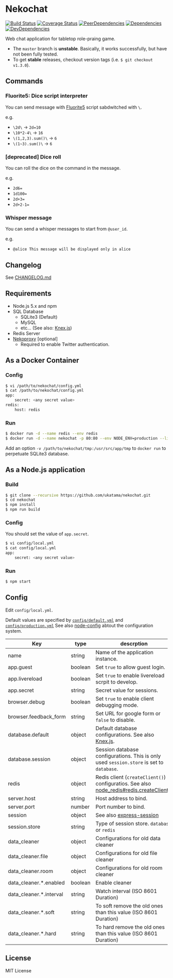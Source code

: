 # Nekochat
[![Build Status](https://img.shields.io/travis/ukatama/nekochat/master.svg?style=flat-square)](https://travis-ci.org/ukatama/nekochat)
[![Coverage Status](https://img.shields.io/coveralls/ukatama/nekochat.svg?style=flat-square)](https://coveralls.io/github/ukatama/nekochat)
[![PeerDependencies](https://img.shields.io/david/peer/ukatama/nekochat.svg?style=flat-square)](https://david-dm.org/ukatama/nekochat#info=peerDependencies&view=list)
[![Dependencies](https://img.shields.io/david/ukatama/nekochat.svg?style=flat-square)](https://david-dm.org/ukatama/nekochat)
[![DevDependencies](https://img.shields.io/david/dev/ukatama/nekochat.svg?style=flat-square)](https://david-dm.org/ukatama/nekochat#info=devDependencies&view=list)

Web chat application for tabletop role-praing game.

- The `master` branch is **unstable**. Basically, it works successfully, but have not been fully tested.
- To get **stable** releases, checkout version tags (i.e. `$ git checkout v1.3.0`).

## Commands

### Fluorite5: Dice script interpreter
You can send message with [Fluorite5](https://github.com/MirrgieRiana/scriptFluorite5) script sabdwitched with `\`.

e.g.
- `\2d\` -> `2d=10`
- `\10*2-4\` -> `16`
- `\(1,2,3).sum()\` -> `6`
- `\(1~3).sum()\` -> `6`

### [deprecated] Dice roll
You can roll the dice on the command in the message.

e.g.
- `2d6=`
- `1d100=`
- `2d+3=`
- `2d+2-1=`

### Whisper message
You can send a whisper messages to start from `@user_id`.

e.g.
- `@alice This message will be displayed only in alice`

## Changelog
See [CHANGELOG.md](https://github.com/ukatama/nekochat/blob/master/CHANGELOG.md)

## Requirements
- Node.js 5.x and npm
- SQL Database
    - SQLite3 (Default)
    - MySQL
    - etc... (See also: [Knex.js](http://knexjs.org/))
- Redis Server
- [Nekoproxy](http://github.com/ukatama/nekoproxy) [optional]
    - Required to enable Twitter authentication.

## As a Docker Container

### Config
```bash
$ vi /path/to/nekochat/config.yml
$ cat /path/to/nekochat/config.yml
app:
    secret: <any secret value>
redis:
    host: redis
```

### Run
```bash
$ docker run -d --name redis --env redis
$ docker run -d --name nekochat -p 80:80 --env NODE_ENV=production --link redis:redis -v /path/to/nekochat/config.yml:/usr/src/app/config/local.yml:ro nekorpg/nekochat
```

Add an option `-v /path/to/nekochat/tmp:/usr/src/app/tmp` to `docker run` to perpetuate SQLite3 database.

## As a Node.js application
### Build
```bash
$ git clone --recursive https://github.com/ukatama/nekochat.git
$ cd nekochat
$ npm install
$ npm run build
```

### Config
You should set the value of `app.secret`.
```bash
$ vi config/local.yml
$ cat config/local.yml
app:
    secret: <any secret value>
```

### Run
```bash
$ npm start
```

## Config
Edit `config/local.yml`.

Default values are specified by [`config/default.yml`](https://github.com/ukatama/nekochat/blob/master/config/default.yml) and  [`config/production.yml`](https://github.com/ukatama/nekochat/blob/master/config/production.yml)
See also [node-config](https://github.com/lorenwest/node-config) abtout the configuration system.

| Key                     | type    | descrption                                                       |
|-------------------------|---------|------------------------------------------------------------------|
| name                    | string  | Name of the application instance.                                |
| app.guest               | boolean | Set `true` to allow guest login.                                 |
| app.livereload          | boolean | Set `true` to enable livereload scrpit to develop.               |
| app.secret              | string  | Secret value for sessions.                                       |
| browser.debug           | boolean | Set `true` to enable client debugging mode.                      |
| browser.feedback_form   | string  | Set URL for google form or `false` to disable.                   |
| database.default        | object  | Default database configurations. See also [Knex.js](http://knexjs.org/#Installation-client). |
| database.session        | object  | Session database configurations. This is only used `session.store` is set to `database`. |
| redis                   | object  | Redis client (`createClient()`) configuratios. See also [node_redis#redis.createClient()](https://github.com/NodeRedis/node_redis#rediscreateclient) |
| server.host             | string  | Host address to bind.                                            |
| server.port             | number  | Port number to bind.                                             |
| session                 | object  | See also [express-session](https://github.com/expressjs/session) |
| session.store           | string  | Type of session store. `database` or `redis`                     |
| data_cleaner            | object  | Configurations for old data cleaner                              |
| data_cleaner.file       | object  | Configurations for old file cleaner                              |
| data_cleaner.room       | object  | Configurations for old room cleaner                              |
| data_cleaner.*.enabled  | boolean | Enable cleaner                                                   |
| data_cleaner.*.interval | string  | Watch interval (ISO 8601 Duration)                               |
| data_cleaner.*.soft     | string  | To soft remove the old ones than this value (ISO 8601 Duration)  |
| data_cleaner.*.hard     | string  | To hard remove the old ones than this value (ISO 8601 Duration)  |


## License
MIT License
